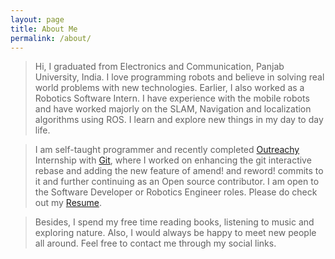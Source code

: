 ```yaml
---
layout: page
title: About Me
permalink: /about/
---
```



> Hi, I graduated from Electronics and Communication, Panjab University, India. I love programming robots and believe in solving real world problems with new technologies. Earlier, I also worked as a Robotics Software Intern. I have experience with the mobile robots and have worked majorly on the SLAM, Navigation and localization algorithms using ROS. I learn and explore new things in my day to day life.
 
 
> I am self-taught programmer and recently completed [Outreachy](https://www.outreachy.org/) Internship with [Git](https://git-scm.com/), where I worked on enhancing the git interactive rebase and adding the new feature of amend! and reword! commits to it and further continuing as an Open source contributor. I am open to the Software Developer or Robotics Engineer roles. Please do check out my [Resume](https://drive.google.com/file/d/1MbOjtuIjxLelFJrux7Cm72oUAOQTgoQM/view).
 
 
> Besides, I spend my free time reading books, listening to music and exploring nature. Also, I would always be happy to meet new people all around. Feel free to contact me through my social links.
 
 
